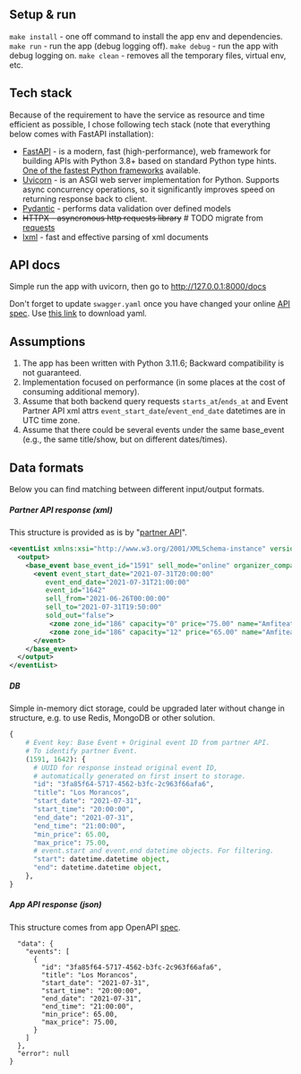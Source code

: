 ## Setup & run

`make install` - one off command to install the app env and dependencies.
`make run` - run the app (debug logging off).
`make debug` - run the app with debug logging on.
`make clean` - removes all the temporary files, virtual env, etc.

## Tech stack

Because of the requirement to have the service as resource and time efficient as possible, I chose following tech stack (note that everything below comes with FastAPI installation):

* [FastAPI](https://fastapi.tiangolo.com/) - is a modern, fast (high-performance), web framework for building APIs with Python 3.8+ based on standard Python type hints. [One of the fastest Python frameworks](https://fastapi.tiangolo.com/benchmarks/) available.
* [Uvicorn](https://www.uvicorn.org/) - is an ASGI web server implementation for Python. Supports async concurrency operations, so it significantly improves speed on returning response back to client.
* [Pydantic](https://docs.pydantic.dev/latest/) - performs data validation over defined models
* <s>HTTPX - asyncronous http requests library</s>  # TODO migrate from [requests](https://pypi.org/project/requests/)
* [lxml](https://lxml.de/) - fast and effective parsing of xml documents


## API docs

Simple run the app with uvicorn, then go to http://127.0.0.1:8000/docs

Don't forget to update `swagger.yaml` once you have changed your online [API spec](https://app.swaggerhub.com/apis-docs/luis-pintado-feverup/backend-test/1.0.0). Use [this link](https://api.swaggerhub.com/apis/luis-pintado-feverup/backend-test/1.0.0/swagger.yaml) to download yaml.


## Assumptions

1. The app has been written with Python 3.11.6; Backward compatibility is not guaranteed.
2. Implementation focused on performance (in some places at the cost of consuming additional memory).
3. Assume that both backend query requests `starts_at`/`ends_at` and Event Partner API xml attrs `event_start_date`/`event_end_date` datetimes are in UTC time zone.
4. Assume that there could be several events under the same base_event (e.g., the same title/show, but on different dates/times).

## Data formats

Below you can find matching between different input/output formats.

##### Partner API response (xml)
This structure is provided as is by "[partner API](https://provider.code-challenge.feverup.com/api/events)".
```xml
<eventList xmlns:xsi="http://www.w3.org/2001/XMLSchema-instance" version="1.0" xsi:noNamespaceSchemaLocation="eventList.xsd">
  <output>
    <base_event base_event_id="1591" sell_mode="online" organizer_company_id="1" title="Los Morancos">
      <event event_start_date="2021-07-31T20:00:00"
         event_end_date="2021-07-31T21:00:00"
         event_id="1642"
         sell_from="2021-06-26T00:00:00"
         sell_to="2021-07-31T19:50:00"
         sold_out="false">
          <zone zone_id="186" capacity="0" price="75.00" name="Amfiteatre" numbered="true"/>
          <zone zone_id="186" capacity="12" price="65.00" name="Amfiteatre" numbered="false"/>
      </event>
    </base_event>
  </output>
</eventList>
```

##### DB
Simple in-memory dict storage, could be upgraded later without change in structure, e.g. to use Redis, MongoDB or other solution.

```python
{
    # Event key: Base Event + Original event ID from partner API.
    # To identify partner Event.
    (1591, 1642): {
      # UUID for response instead original event ID,
      # automatically generated on first insert to storage.
      "id": "3fa85f64-5717-4562-b3fc-2c963f66afa6",
      "title": "Los Morancos",
      "start_date": "2021-07-31",
      "start_time": "20:00:00",
      "end_date": "2021-07-31",
      "end_time": "21:00:00",
      "min_price": 65.00,
      "max_price": 75.00,
      # event.start and event.end datetime objects. For filtering.
      "start": datetime.datetime object,
      "end": datetime.datetime object,
    },
}
```

##### App API response (json)
This structure comes from app OpenAPI [spec](https://app.swaggerhub.com/apis-docs/luis-pintado-feverup/backend-test/1.0.0#/default/searchEvents).
```json{
  "data": {
    "events": [
      {
        "id": "3fa85f64-5717-4562-b3fc-2c963f66afa6",
        "title": "Los Morancos",
        "start_date": "2021-07-31",
        "start_time": "20:00:00",
        "end_date": "2021-07-31",
        "end_time": "21:00:00",
        "min_price": 65.00,
        "max_price": 75.00,
      }
    ]
  },
  "error": null
}
```